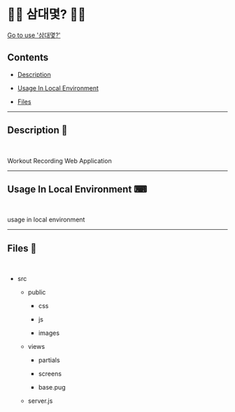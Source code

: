 # 🏋️‍♂️ 삼대몇? 🏋️‍♀️

<a href="#" target="_blank">Go to use '삼대몇?'</a>

## Contents

- [Description](#description-)

- [Usage In Local Environment](#usage-in-local-environment-)

- [Files](#files-)

---

## Description 📝

<br>

Workout Recording Web Application

---

## Usage In Local Environment ⌨

<br>

usage in local environment

---

## Files 📁

<br>

- src

  - public

    - css

    - js

    - images

  - views

    - partials

    - screens

    - base.pug

  - server.js
